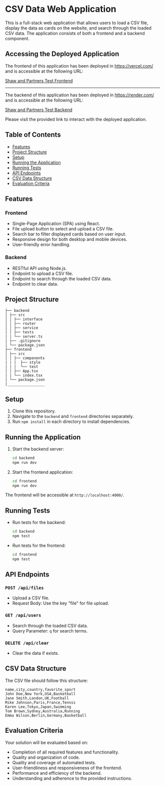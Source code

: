 # CSV Data Web Application

This is a full-stack web application that allows users to load a CSV file, display the data as cards on the website, and search through the loaded CSV data. The application consists of both a frontend and a backend component.

## Accessing the Deployed Application

The frontend of this application has been deployed in https://vercel.com/ and is accessible at the following URL:

[Shaw and Partners Test Frontend](https://shawandpartners-test-frontend.vercel.app/)

---

The backend of this application has been deployed in https://render.com/ and is accessible at the following URL:

[Shaw and Partners Test Backend](https://shawandparterns-backend.onrender.com/)

Please visit the provided link to interact with the deployed application.

## Table of Contents
- [Features](#features)
- [Project Structure](#project-structure)
- [Setup](#setup)
- [Running the Application](#running-the-application)
- [Running Tests](#running-tests)
- [API Endpoints](#api-endpoints)
- [CSV Data Structure](#csv-data-structure)
- [Evaluation Criteria](#evaluation-criteria)

## Features

### Frontend
- Single-Page Application (SPA) using React.
- File upload button to select and upload a CSV file.
- Search bar to filter displayed cards based on user input.
- Responsive design for both desktop and mobile devices.
- User-friendly error handling.

### Backend
- RESTful API using Node.js.
- Endpoint to upload a CSV file.
- Endpoint to search through the loaded CSV data.
- Endpoint to clear data.

## Project Structure
```
├── backend
│ ├── src
│ │ ├── interface
│ │ ├── router
│ │ ├── service
│ │ ├── tests
| | └── server.ts
| ├── .gitignore
│ └── package.json
├── frontend
│ ├── src
│ │ ├── components
| | |  ├── style
| | |  └── test
│ │ ├── App.tsx
| | └── index.tsx
│ └── package.json
|_________________
```


## Setup

1. Clone this repository.
2. Navigate to the `backend` and `frontend` directories separately.
3. Run `npm install` in each directory to install dependencies.

## Running the Application

1. Start the backend server:
    ```bash
    cd backend
    npm run dev
    ```

2. Start the frontend application:
    ```bash
    cd frontend
    npm run dev
    ```

The frontend will be accessible at `http://localhost:4000/`.

## Running Tests

- Run tests for the backend:
    ```bash
    cd backend
    npm test
    ```

- Run tests for the frontend:
    ```bash
    cd frontend
    npm test
    ```

## API Endpoints

### `POST /api/files`
- Upload a CSV file.
- Request Body: Use the key "file" for file upload.

### `GET /api/users`
- Search through the loaded CSV data.
- Query Parameter: `q` for search terms.

### `DELETE /api/clear`
- Clear the data if exists.

## CSV Data Structure

The CSV file should follow this structure:

```
name,city,country,favorite_sport
John Doe,New York,USA,Basketball
Jane Smith,London,UK,Football
Mike Johnson,Paris,France,Tennis
Karen Lee,Tokyo,Japan,Swimming
Tom Brown,Sydney,Australia,Running
Emma Wilson,Berlin,Germany,Basketball
```


## Evaluation Criteria

Your solution will be evaluated based on:
- Completion of all required features and functionality.
- Quality and organization of code.
- Quality and coverage of automated tests.
- User-friendliness and responsiveness of the frontend.
- Performance and efficiency of the backend.
- Understanding and adherence to the provided instructions.

